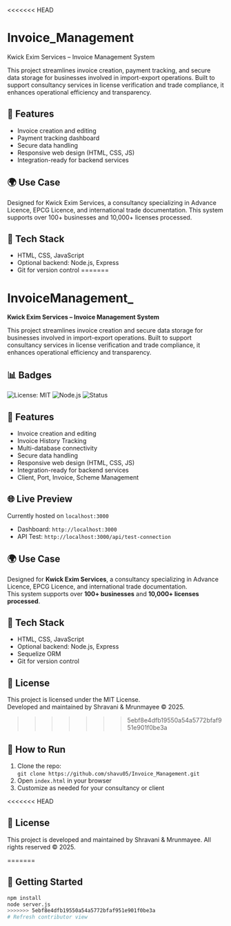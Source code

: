 <<<<<<< HEAD
# Invoice_Management

Kwick Exim Services – Invoice Management System

This project streamlines invoice creation, payment tracking, and secure data storage for businesses involved in import-export operations. Built to support consultancy services in license verification and trade compliance, it enhances operational efficiency and transparency.

## 🔧 Features
- Invoice creation and editing
- Payment tracking dashboard
- Secure data handling
- Responsive web design (HTML, CSS, JS)
- Integration-ready for backend services

## 🌍 Use Case
Designed for Kwick Exim Services, a consultancy specializing in Advance Licence, EPCG Licence, and international trade documentation. This system supports over 100+ businesses and 10,000+ licenses processed.

## 📁 Tech Stack
- HTML, CSS, JavaScript
- Optional backend: Node.js, Express
- Git for version control
=======
# InvoiceManagement_

**Kwick Exim Services – Invoice Management System**

This project streamlines invoice creation and secure data storage for businesses involved in import-export operations. Built to support consultancy services in license verification and trade compliance, it enhances operational efficiency and transparency.

## 📊 Badges

![License: MIT](https://img.shields.io/badge/License-MIT-blue.svg)
![Node.js](https://img.shields.io/badge/Node.js-Enabled-green)
![Status](https://img.shields.io/badge/Project-Active-brightgreen)

## 🔧 Features

- Invoice creation and editing  
- Invoice History Tracking  
- Multi-database connectivity  
- Secure data handling  
- Responsive web design (HTML, CSS, JS)  
- Integration-ready for backend services  
- Client, Port, Invoice, Scheme Management  

## 🌐 Live Preview

Currently hosted on `localhost:3000`  
- Dashboard: `http://localhost:3000`  
- API Test: `http://localhost:3000/api/test-connection`

## 🌍 Use Case

Designed for **Kwick Exim Services**, a consultancy specializing in Advance Licence, EPCG Licence, and international trade documentation.  
This system supports over **100+ businesses** and **10,000+ licenses processed**.

## 📁 Tech Stack

- HTML, CSS, JavaScript  
- Optional backend: Node.js, Express  
- Sequelize ORM  
- Git for version control  

## 📄 License

This project is licensed under the MIT License.  
Developed and maintained by Shravani & Mrunmayee © 2025.
>>>>>>> 5ebf8e4dfb19550a54a5772bfaf951e901f0be3a

## 🚀 How to Run
1. Clone the repo:  
   `git clone https://github.com/shavu05/Invoice_Management.git`
2. Open `index.html` in your browser
3. Customize as needed for your consultancy or client

<<<<<<< HEAD
## 📄 License
This project is developed and maintained by Shravani & Mrunmayee. All rights reserved © 2025.


=======
## 🚀 Getting Started
```bash
npm install
node server.js
>>>>>>> 5ebf8e4dfb19550a54a5772bfaf951e901f0be3a
# Refresh contributor view
